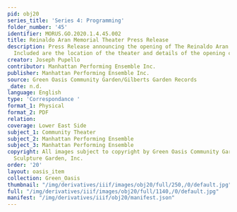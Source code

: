 ```yaml
---
pid: obj20
series_title: 'Series 4: Programming'
folder_number: '45'
identifier: MORUS.GO.2020.1.4.45.002
title: Reinaldo Aran Memorial Theater Press Release
description: Press Release announcing the opening of The Reinaldo Aran Memorial Theater.
  Included are the location of the theater and details of the opening celebration.
creator: Joseph Pupello
contributor: Manhattan Performing Ensemble Inc.
publisher: Manhattan Performing Ensemble Inc.
source: Green Oasis Community Garden/Gilberts Garden Records
_date: n.d.
language: English
type: 'Correspondance '
format_1: Physical
format_2: PDF
relation:
coverage: Lower East Side
subject_1: Community Theater
subject_2: Manhattan Performing Ensemble
subject_3: Manhattan Performing Ensemble
copyright: All images subject to copyright by Green Oasis Community Garden/Gilberts
  Sculpture Garden, Inc.
order: '20'
layout: oasis_item
collection: Green_Oasis
thumbnail: "/img/derivatives/iiif/images/obj20/full/250,/0/default.jpg"
full: "/img/derivatives/iiif/images/obj20/full/1140,/0/default.jpg"
manifest: "/img/derivatives/iiif/obj20/manifest.json"
---
```

